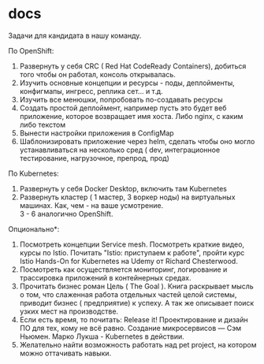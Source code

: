 # docs
Задачи для кандидата в нашу команду.

По OpenShift:
1. Развернуть у себя CRC ( Red Hat CodeReady Containers), добиться того чтобы он работал, консоль открывалась.
2. Изучить основные концепции и ресурсы - поды, деплойменты, конфигмапы, ингресс, реплика сет... и т.д.
3. Изучить все менюшки, попробовать по-создавать ресурсы
4. Создать простой деплоймент, например пусть это будет веб приложение, которое возвращает имя хоста. Либо nginx, с каким либо текстом
5. Вынести настройки приложения в ConfigMap 
6. Шаблонизировать приложение через helm, сделать чтобы оно могло устанавливаться на несколько сред ( dev, интеграционное тестирование, нагрузочное, препрод, прод)

По Kubernetes:
1. Развернуть у себя Docker Desktop, включить там Kubernetes
2. Развернуть кластер ( 1 мастер, 3 воркер ноды) на виртуальных машинах. Как, чем - на ваше усмотрение.   
3 - 6 аналогично OpenShift.


Опционально*:
1. Посмотреть концепции Service mesh. Посмотреть краткие видео, курсы по Istio. Почитать "Istio: приступаем к работе", пройти курс Istio Hands-On for Kubernetes на Udemy от Richard Chesterwood.
2. Посмотреть как осуществляется мониторинг, логирование и трассировка приложений в контейнерных средах. 
3. Прочитать бизнес роман Цель ( The Goal ). Книга раскрывает мысль о том, что слаженная работа отдельных частей целой системы, приводит бизнес ( предприятие) к успеху. А так же описывает поиск узких мест на производстве.
4. Если есть время, то почитать: 
  Release it! Проектирование и дизайн ПО для тех, кому не всё равно. 
  Создание микросервисов — Сэм Ньюмен. 
  Марко Лукша - Kubernetes в действии.  
5. Желательно найти возможность работать над pet project, на котором можно оттачивать навыки. 
